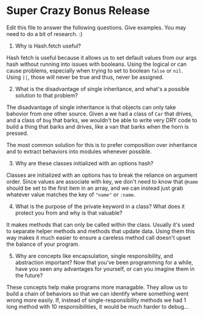 # Super Crazy Bonus Release

Edit this file to answer the following questions. Give examples. You may need to do a bit of research. :)

1. Why is Hash.fetch useful?

Hash fetch is useful because it allows us to set default values from our args hash without running into issues with booleans. Using the logical or can cause problems, especially when trying to set to boolean `false` or `nil`. Using `||`, those will never be true and thus, never be assigned. 

2. What is the disadvantage of single inheritance, and what's a possible solution to that problem?

The disadvantage of single inheritance is that objects can only take bahovior from one other source. Given a we had a class of `Car` that drives, and a class of `Dog` that barks, we wouldn't be able to write very DRY code to build a thing that barks and drives, like a van that barks when the horn is pressed. 

The most common solution for this is to prefer composition over inheritance and to extract behaviors into modules whenever possible. 

3. Why are these classes initialized with an options hash?

Classes are initialized with an options has to break the reliance on argument order. Since values are associate with key, we don't need to know that `@name` should be set to the first item in an array, and we can instead just grab whatever value matches the key of `"name"` or `:name`.

4. What is the purpose of the private keyword in a class? What does it protect you from and why is that valuable?

It makes methods that can only be called within the class. Usually it's used to separate helper methods and methods that update data. Using them this way makes it  much easier to ensure a careless method call doesn't upset the balance of your program. 

5. Why are concepts like encapsulation, single responsibility, and abstraction important? Now that you've been programming for a while, have you seen any advantages for yourself, or can you imagine them in the future?

These concepts help make programs more managable. They allow us to build a chain of behaviors so that we can identify where something went wrong more easily. If, instead of single-responsibility methods we had 1 long method with 10 responsibilities, it would be much harder to debug...